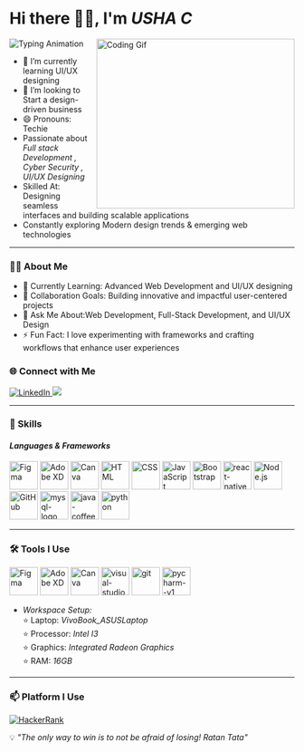 # Hi there 👋🏻, I'm *USHA C*

![Typing
Animation](https://readme-typing-svg.demolab.com/?lines=Full+Stack+Developer;UI/UX+Designer;&font=Fira%20Code&center=true&width=440&height=45&color=00bcd4&vCenter=true&size=22)
<img align="right" src="https://i.pinimg.com/originals/47/f0/34/47f0342cec72b800463bf003eac1257e.gif" alt="Coding Gif" width="350" height="300" />


- 🌱 I’m currently learning UI/UX designing
- 👯 I’m looking to Start a design-driven business
- 😄 Pronouns: Techie
- Passionate about *Full stack Development , Cyber Security , UI/UX Designing*
- Skilled At: Designing seamless interfaces and building scalable applications
- Constantly exploring Modern design trends & emerging web technologies

---
### 👨‍💻 About Me
- 🌱 Currently Learning: Advanced Web Development and UI/UX designing
- 👯 Collaboration Goals: Building innovative and impactful user-centered projects
- 💬 Ask Me About:Web Development, Full-Stack Development, and UI/UX Design
- ⚡ Fun Fact: I love experimenting with frameworks and crafting workflows that enhance user experiences
### 🌐 Connect with Me
<p align="left">
  
<!-- LinkdIn -->
<a href="https://www.linkedin.com/in/ushac-187516292">
<img
src="https://img.shields.io/badge/LinkedIn-blue?style=for-the-badge&logo=linkedin&logoColor=white" alt="LinkedIn" />
</a>

  <!-- Gmail -->
<a href="harinichnadru019@gmail.com" target="Gmail">
<img
src="https://img.shields.io/badge/Gmail-D14836?style=for-the-badge&logo=gmail&logoColor=white" />
</a>

---

### 🚀  Skills
#### *Languages & Frameworks*
<p align="left">
<img width="50" height="50" src="https://img.icons8.com/color/48/figma--v1.png" alt="Figma" title="Figma" />
<img width="50" height="50" src="https://img.icons8.com/color/48/adobe-xd.png" alt="Adobe XD" title="Adobe XD" />
<img width="50" height="50" src="https://img.icons8.com/color/48/canva.png" alt="Canva" title="Canva" />
<img width="50" height="50" src="https://img.icons8.com/color/48/000000/html-5.png" alt="HTML" title="HTML" />
<img width="50" height="50" src="https://img.icons8.com/color/48/000000/css3.png" alt="CSS" title="CSS" />
<img width="50" height="50" src="https://img.icons8.com/color/48/000000/javascript.png" alt="JavaScript" title="JavaScript" />
<img width="50" height="50" src="https://img.icons8.com/color/48/000000/bootstrap.png" alt="Bootstrap" title="Bootstrap" />
<img width="50" height="50" src="https://img.icons8.com/color/48/react-native.png" alt="react-native"/>
<img width="50" height="50" src="https://img.icons8.com/color/48/000000/nodejs.png" alt="Node.js" title="Node.js" />
<img width="50" height="50" src="https://img.icons8.com/color/48/000000/github.png" alt="GitHub" title="GitHub" /> 
<img width="50" height="50" src="https://img.icons8.com/fluency/48/mysql-logo.png" alt="mysql-logo"/>
<img width="50" height="50" src="https://img.icons8.com/color/48/java-coffee-cup-logo--v1.png" alt="java-coffee-cup-logo--v1"/>
<img width="50" height="50" src="https://img.icons8.com/fluency/48/python.png" alt="python"/>
</p>

---

### 🛠 Tools I Use
<p align="left">
<img width="50" height="50" src="https://img.icons8.com/color/48/figma--v1.png" alt="Figma" title="Figma"/>
<img width="50" height="50" src="https://img.icons8.com/color/48/adobe-xd.png" alt="Adobe XD" title="Adobe XD"/>
<img width="50" height="50" src="https://img.icons8.com/color/48/canva.png" alt="Canva" title="Canva"/>
<img width="50" height="50" src="https://img.icons8.com/fluency/48/visual-studio-code-2019.png" alt="visual-studio-code-2019"/>
<img width="50" height="50" src="https://img.icons8.com/color/48/git.png" alt="git"/>
<img width="50" height="50" src="https://img.icons8.com/color/48/pycharm--v1.png" alt="pycharm--v1"/>

- *Workspace Setup:*<br>
   ⭐ Laptop: *VivoBook_ASUSLaptop* <br>
   ⭐ Processor: *Intel I3* <br>
   ⭐ Graphics: *Integrated Radeon Graphics* <br>
   ⭐ RAM: *16GB* <br>
   </p>
 
 ---
 
### 📫 Platform I Use
<p align="left">
  
<a href="https://www.hackerrank.com/profile/KSRIETCSECS_USHA">
  <img src="https://img.shields.io/badge/-HackerRank-2EC866?style=for-the-badge&logo=HackerRank&logoColor=white" alt="HackerRank" />
</a>
 



💡 *"The only way to win is to not be afraid of losing!  Ratan Tata"*
